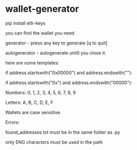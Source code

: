 # wallet-generator

pip install eth-keys

you can find the wallet you need

generator - press any key to generate [q to quit]

autogenerator - autogenerate untill you close it.

here are some templates:

if address.startswith("0x00000") and address.endswith(""):

if address.startswith("0x") and address.endswith("00000"):

Numbers: 0, 1, 2, 3, 4, 5, 6, 7, 8, 9

Letters: A, B, C, D, E, F

Wallets are case sensitive.

Errors:

found_addresses.txt must be in the same folder as .py

only ENG characters must be used in the path
